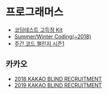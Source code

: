 프로그래머스
===

- [코딩테스트 고득점 Kit](./high-score-kit/README.md)
- [Summer/Winter Coding(~2018)](./summer-winter-coding-2018/README.md)
- [주간 코드 챌린지 시즌1](./weekly-code-challenge-season1/README.md)

카카오
---

- [2018 KAKAO BLIND RECRUITMENT](./2018-kakao-blind-recruitment/README.md)
- [2019 KAKAO BLIND RECRUITMENT](./2019-kakao-blind-recruitment/README.md)
